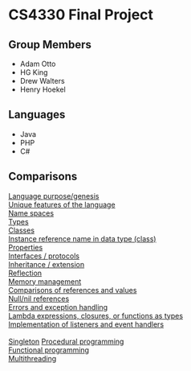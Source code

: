 # CS4330 Final Project

## Group Members 

* Adam Otto
* HG King
* Drew Walters
* Henry Hoekel

 ## Languages 

* Java
* PHP
* C#  

 ## Comparisons 

[Language purpose/genesis](https://github.com/agom94/CS4330FinalProject/blob/master/LanguagePurpose.md)  
[Unique features of the language](https://github.com/agom94/CS4330FinalProject/blob/master/Uniquefeatures.md)  
[Name spaces](https://github.com/agom94/CS4330FinalProject/blob/master/namespaces.md)  
[Types](https://github.com/agom94/CS4330FinalProject/blob/master/types.md)  
[Classes](https://github.com/agom94/CS4330FinalProject/blob/master/classes.md)<br>
[Instance reference name in data type (class)](https://github.com/agom94/CS4330FinalProject/blob/master/selfrefrences.md) <br>
[Properties](https://github.com/agom94/CS4330FinalProject/blob/master/Properties.md) <br>
[Interfaces / protocols](https://github.com/agom94/CS4330FinalProject/blob/master/interfaces.md) <br>
[Inheritance / extension](https://github.com/agom94/CS4330FinalProject/blob/master/Inheritance.md) <br>
[Reflection](https://github.com/agom94/CS4330FinalProject/blob/master/Reflection.md) <br>
[Memory management](https://github.com/agom94/CS4330FinalProject/blob/master/memory.md)<br>
[Comparisons of references and values](https://github.com/agom94/CS4330FinalProject/blob/master/referencesandvalues.md)     
[Null/nil references](https://github.com/agom94/CS4330FinalProject/blob/master/Nullrefrences.md)     
[Errors and exception handling](https://github.com/agom94/CS4330FinalProject/blob/master/exception.md)     
[Lambda expressions, closures, or functions as types](https://github.com/agom94/CS4330FinalProject/blob/master/lambda.md)     
[Implementation of listeners and event handlers](https://github.com/agom94/CS4330FinalProject/blob/master/listeners.md)<br>    
[Singleton](https://github.com/agom94/CS4330FinalProject/blob/master/Singleton.md)                                              [Procedural programming](https://github.com/agom94/CS4330FinalProject/blob/master/Procedural.md)                        
[Functional programming](https://github.com/agom94/CS4330FinalProject/blob/master/Functional.md)                                
[Multithreading](https://github.com/agom94/CS4330FinalProject/blob/master/Multithreading.md)                                                                                                                        
